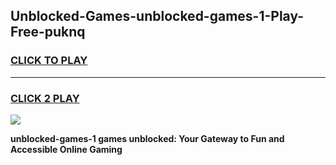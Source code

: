 
## Unblocked-Games-unblocked-games-1-Play-Free-puknq
<h3>
<a href="https://premium76.site?title=unblocked-games-1&ref=20A">CLICK TO PLAY</a></h3>
<hr>

<h3>
<a href="https://premium76.site?title=unblocked-games-1&ref=20A">CLICK 2 PLAY</a>
  
</h3>

<a href="https://premium76.site?title=unblocked-games-1&ref=20A"><img src="https://clearcache.store/games.png"></a>


**unblocked-games-1 games unblocked: Your Gateway to Fun and Accessible Online Gaming**
